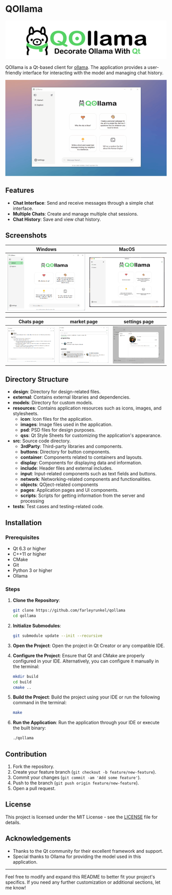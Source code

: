 # QOllama

![image](./resources/images/qollama-text.png)

QOllama is a Qt-based client for [ollama](https://github.com/ollama/ollama). The application provides a user-friendly interface for interacting with the model and managing chat history.

![gif](./resources/images/qollama.gif)

## Features

- **Chat Interface**: Send and receive messages through a simple chat interface.
- **Multiple Chats**: Create and manage multiple chat sessions.
- **Chat History**: Save and view chat history.

## Screenshots

| Windows | MacOS |
| :---: | :---: |
| ![image](./resources/images/qollama.png) | ![image](./resources/images/qollama-mac.png) |

| Chats page | market page | settings page |
| :---: | :---: | :---: |
| ![image](./resources/images/chatspage.png) | ![image](./resources/images/marketpage.png) | ![image](./resources/images/settingspage.png) | 

## Directory Structure

- **design**: Directory for design-related files.
- **external**: Contains external libraries and dependencies.
- **models**: Directory for custom models.
- **resources**: Contains application resources such as icons, images, and stylesheets.
  - **icon**: Icon files for the application.
  - **images**: Image files used in the application.
  - **psd**: PSD files for design purposes.
  - **qss**: Qt Style Sheets for customizing the application's appearance.
- **src**: Source code directory.
  - **3rdParty**: Third-party libraries and components.
  - **buttons**: Directory for button components.
  - **container**: Components related to containers and layouts.
  - **display**: Components for displaying data and information.
  - **include**: Header files and external includes.
  - **input**: Input-related components such as text fields and buttons.
  - **network**: Networking-related components and functionalities.
  - **objects**: QOject-related components
  - **pages**: Application pages and UI components.
  - **scripts**: Scripts for getting information from the server and processing
- **tests**: Test cases and testing-related code.

## Installation

### Prerequisites

- Qt 6.3 or higher
- C++11 or higher
- CMake
- Git
- Python 3 or higher
- Ollama
  
### Steps

1. **Clone the Repository**:
    ```sh
    git clone https://github.com/farleyrunkel/qollama
    cd qollama
    ```

2. **Initialize Submodules**:
    ```sh
    git submodule update --init --recursive
    ```

3. **Open the Project**:
    Open the project in Qt Creator or any compatible IDE.

4. **Configure the Project**:
    Ensure that Qt and CMake are properly configured in your IDE. Alternatively, you can configure it manually in the terminal:
    ```sh
    mkdir build
    cd build
    cmake ..
    ```

5. **Build the Project**:
    Build the project using your IDE or run the following command in the terminal:
    ```sh
    make
    ```

6. **Run the Application**:
    Run the application through your IDE or execute the built binary:
    ```sh
    ./qollama
    ```

## Contribution

1. Fork the repository.
2. Create your feature branch (`git checkout -b feature/new-feature`).
3. Commit your changes (`git commit -am 'Add some feature'`).
4. Push to the branch (`git push origin feature/new-feature`).
5. Open a pull request.

## License

This project is licensed under the MIT License - see the [LICENSE](LICENSE.txt) file for details.

## Acknowledgements

- Thanks to the Qt community for their excellent framework and support.
- Special thanks to Ollama for providing the model used in this application.

---

Feel free to modify and expand this README to better fit your project's specifics. If you need any further customization or additional sections, let me know!
